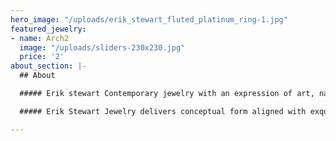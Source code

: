 ```yaml
---
hero_image: "/uploads/erik_stewart_fluted_platinum_ring-1.jpg"
featured_jewelry:
- name: Arch2
  image: "/uploads/sliders-230x230.jpg"
  price: '2'
about_section: |-
  ## About

  ##### Erik stewart Contemporary jewelry with an expression of art, nature and architecture designed as Art for the Body.

  ##### Erik Stewart Jewelry delivers conceptual form aligned with exquisite detail in design and workmanship.

---
```

